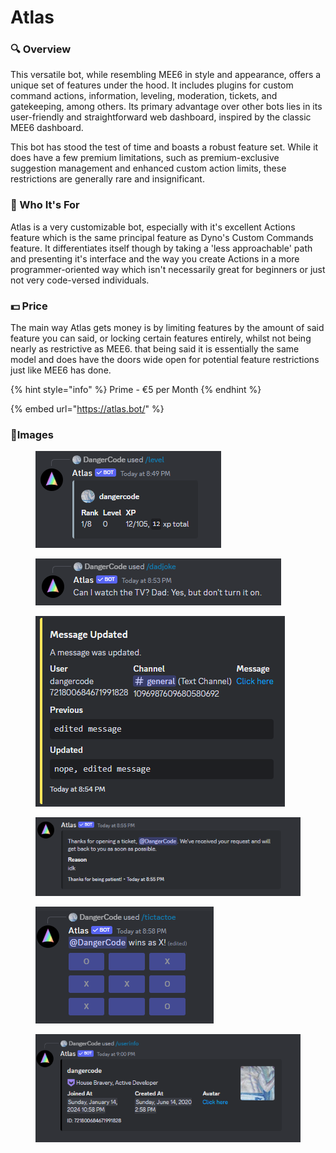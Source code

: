 # Atlas

### 🔍 Overview

This versatile bot, while resembling MEE6 in style and appearance, offers a unique set of features under the hood. It includes plugins for custom command actions, information, leveling, moderation, tickets, and gatekeeping, among others. Its primary advantage over other bots lies in its user-friendly and straightforward web dashboard, inspired by the classic MEE6 dashboard.

This bot has stood the test of time and boasts a robust feature set. While it does have a few premium limitations, such as premium-exclusive suggestion management and enhanced custom action limits, these restrictions are generally rare and insignificant.

### 🤔 Who It's For

Atlas is a very customizable bot, especially with it's excellent Actions feature which is the same principal feature as Dyno's Custom Commands feature. It differentiates itself though by taking a 'less approachable' path and presenting it's interface and the way you create Actions in a more programmer-oriented way which isn't necessarily great for beginners or just not very code-versed individuals.

### 💵 Price

The main way Atlas gets money is by limiting features by the amount of said feature you can said, or locking certain features entirely, whilst not being nearly as restrictive as MEE6. that being said it is essentially the same model and does have the doors wide open for potential feature restrictions just like MEE6 has done.

{% hint style="info" %}
Prime - €5 per Month
{% endhint %}

{% embed url="https://atlas.bot/" %}

### 🎨Images

<figure><img src="../.gitbook/assets/image (1) (1).png" alt=""><figcaption></figcaption></figure>

<figure><img src="../.gitbook/assets/image (1) (1) (1).png" alt=""><figcaption></figcaption></figure>

<figure><img src="../.gitbook/assets/image (26).png" alt=""><figcaption></figcaption></figure>

<figure><img src="../.gitbook/assets/image (27).png" alt=""><figcaption></figcaption></figure>

<figure><img src="../.gitbook/assets/image (28).png" alt=""><figcaption></figcaption></figure>

<figure><img src="../.gitbook/assets/image (29).png" alt=""><figcaption></figcaption></figure>
